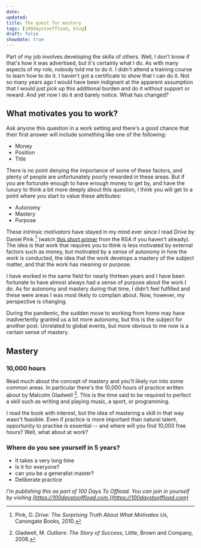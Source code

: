 ```yaml
---
date:
updated:
title: The quest for mastery
tags: [100daystooffload, blog]
draft: false
showdate: true
---
```


Part of my job involves developing the skills of others. Well, I don't know if that's how it was advertised, but it's certainly what I do. As with many aspects of my role, nobody told me to do it. I didn't attend a training course to learn how to do it. I haven't got a certificate to show that I can do it. Not so many years ago I would have been indignant at the apparent assumption that I would just pick up this additional burden and do it without support or reward. And yet now I do it and barely notice. What has changed?

## What motivates you to work?

Ask anyone this question in a work setting and there's a good chance that their first answer will include something like one of the following:

* Money
* Position
* Title

There is no point denying the importance of some of these factors, and plenty of people are unfortunately poorly rewarded in these areas. But if you are fortunate enough to have enough money to get by, and have the luxury to think a bit more deeply about this question, I think you will get to a point where you start to value these attributes:

* Autonomy
* Mastery
* Purpose

These *intrinsic motivators* have stayed in my mind ever since I read *Drive* by Daniel Pink [^1] (watch [this short primer](https://youtu.be/u6XAPnuFjJc) from the RSA if you haven't already). The idea is that work that requires you to think is less motivated by external factors such as money, but motivated by a sense of autonomy in how the work is conducted, the idea that the work develops a mastery of the subject matter, and that the work has meaning or purpose.

[^1]: Pink, D. *Drive: The Surprising Truth About What Motivates Us*, Canongate Books, 2010.

I have worked in the same field for nearly thirteen years and I have been fortunate to have almost always had a sense of purpose about the work I do. As for autonomy and mastery during that time, I didn't feel fulfilled and these were areas I was most likely to complain about. Now, however, my perspective is changing.

During the pandemic, the sudden move to working from home may have inadvertently granted us a lot more autonomy, but this is the subject for another post. Unrelated to global events, but more obvious to me now is a certain sense of mastery.

## Mastery

### 10,000 hours

Read much about the concept of mastery and you'll likely run into some common areas. In particular there's the 10,000 hours of practice written about by Malcolm Gladwell [^2]. This is the time said to be required to perfect a skill such as writing and playing music, a sport, or programming.

I read the book with interest, but the idea of mastering a skill in that way wasn't feasible. Even if practice is more important than natural talent, opportunity to practise is essential -- and where will you find 10,000 free hours? Well, what about at work?

[^2]: Gladwell, M. *Outliers: The Story of Success*, Little, Brown and Company, 2008.

### Where do you see yourself in 5 years?



* It takes a very long time
* Is it for everyone?
* can you be a generalist master?
* Deliberate practice

*I'm publishing this as part of 100 Days To Offload. You can join in yourself by visiting [https://100daystooffload.com.](https://100daystooffload.com)*
